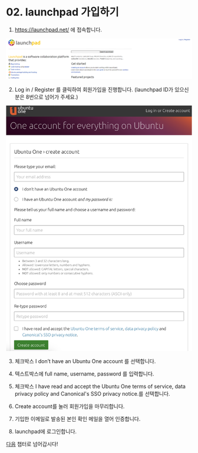 # 02. launchpad 가입하기

1. https://launchpad.net/ 에 접속합니다.

![alt tag](media/launchpad.PNG)

2. Log in / Register 를 클릭하여 회원가입을 진행합니다.
   (launchpad ID가 있으신분은 8번으로 넘어가 주세요.)

![alt tag](media/ubuntu_one_sign_up.png)

3. 체크박스 I don’t have an Ubuntu One account 를 선택합니다.

4. 텍스트박스에 full name, username, password 를 입력합니다.

5. 체크박스 I have read and accept the Ubuntu One terms of service, data privacy policy and Canonical's SSO privacy notice.를 선택합니다.

6. Create account를 눌러 회원가입을 마무리합니다.

7. 기입한 이메일로 발송된 본인 확인 메일을 열어 인증합니다.

8. launchpad에 로그인합니다.

[다음](https://github.com/minwook-shin/ubuntu-korea-l10n-workshop/blob/master/03.GPG%EB%A7%8C%EB%93%A4%EA%B8%B0.md) 챕터로
넘어갑시다!
